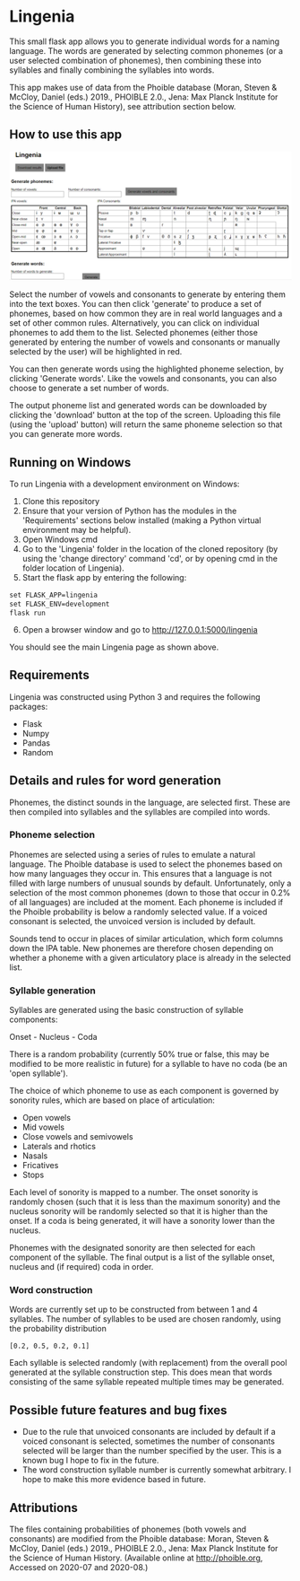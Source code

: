 # Lingenia

This small flask app allows you to generate individual words for a naming language. The words are generated by selecting common phonemes (or a user selected combination of phonemes), then combining these into syllables and finally combining the syllables into words. 

This app makes use of data from the Phoible database (Moran, Steven & McCloy, Daniel (eds.) 2019., PHOIBLE 2.0., Jena: Max Planck Institute for the Science of Human History), see attribution section below.

## How to use this app
![Screenshot of the main Lingenia web interface page, showing features outlined below](images/main_page_view.png?raw=true "Main Lingenia web interface page")

Select the number of vowels and consonants to generate by entering them into the text boxes. You can then click 'generate' to produce a set of phonemes, based on how common they are in real world languages and a set of other common rules. Alternatively, you can click on individual phonemes to add them to the list. Selected phonemes (either those generated by entering the number of vowels and consonants or manually selected by the user) will be highlighted in red.

You can then generate words using the highlighted phoneme selection, by clicking 'Generate words'. Like the vowels and consonants, you can also choose to generate a set number of words.

The output phoneme list and generated words can be downloaded by clicking the 'download' button at the top of the screen. Uploading this file (using the 'upload' button) will return the same phoneme selection so that you can generate more words.

## Running on Windows

To run Lingenia with a development environment on Windows:
1. Clone this repository
2. Ensure that your version of Python has the modules in the 'Requirements' sections below installed (making a Python virtual environment may be helpful).
3. Open Windows cmd
4. Go to the 'Lingenia' folder in the location of the cloned repository (by using the 'change directory' command 'cd', or by opening cmd in the folder location of Lingenia).
5. Start the flask app by entering the following:
```
set FLASK_APP=lingenia
set FLASK_ENV=development
flask run
```
6. Open a browser window and go to http://127.0.0.1:5000/lingenia

You should see the main Lingenia page as shown above.

## Requirements

Lingenia was constructed using Python 3 and requires the following packages:

- Flask 
- Numpy
- Pandas
- Random

## Details and rules for word generation

Phonemes, the distinct sounds in the language, are selected first. These are then compiled into syllables and the syllables are compiled into words.

### Phoneme selection

Phonemes are selected using a series of rules to emulate a natural language. The Phoible database is used to select the phonemes based on how many languages they occur in. This ensures that a language is not filled with large numbers of unusual sounds by default. Unfortunately, only a selection of the most common phonemes (down to those that occur in 0.2% of all languages) are included at the moment. Each phoneme is included if the Phoible probability is below a randomly selected value. If a voiced consonant is selected, the unvoiced version is included by default.

Sounds tend to occur in places of similar articulation, which form columns down the IPA table. New phonemes are therefore chosen depending on whether a phoneme with a given articulatory place is already in the selected list. 

### Syllable generation

Syllables are generated using the basic construction of syllable components:

Onset - Nucleus - Coda

There is a random probability (currently 50% true or false, this may be modified to be more realistic in future) for a syllable to have no coda (be an 'open syllable').

The choice of which phoneme to use as each component is governed by sonority rules, which are based on place of articulation:
- Open vowels
- Mid vowels
- Close vowels and semivowels
- Laterals and rhotics
- Nasals
- Fricatives
- Stops

Each level of sonority is mapped to a number. The onset sonority is randomly chosen (such that it is less than the maximum sonority) and the nucleus sonority will be randomly selected so that it is higher than the onset. If a coda is being generated, it will have a sonority lower than the nucleus.

Phonemes with the designated sonority are then selected for each component of the syllable. The final output is a list of the syllable onset, nucleus and (if required) coda in order.

### Word construction

Words are currently set up to be constructed from between 1 and 4 syllables. The number of syllables to be used are chosen randomly, using the probability distribution 
```
[0.2, 0.5, 0.2, 0.1]
```
Each syllable is selected randomly (with replacement) from the overall pool generated at the syllable construction step. This does mean that words consisting of the same syllable repeated multiple times may be generated.

## Possible future features and bug fixes

- Due to the rule that unvoiced consonants are included by default if a voiced consonant is selected, sometimes the number of consonants selected will be larger than the number specified by the user. This is a known bug I hope to fix in the future.
- The word construction syllable number is currently somewhat arbitrary. I hope to make this more evidence based in future. 

## Attributions 

The files containing probabilities of phonemes (both vowels and consonants) are modified from the Phoible database: Moran, Steven & McCloy, Daniel (eds.) 2019., PHOIBLE 2.0., Jena: Max Planck Institute for the Science of Human History. (Available online at http://phoible.org, Accessed on 2020-07 and 2020-08.)

